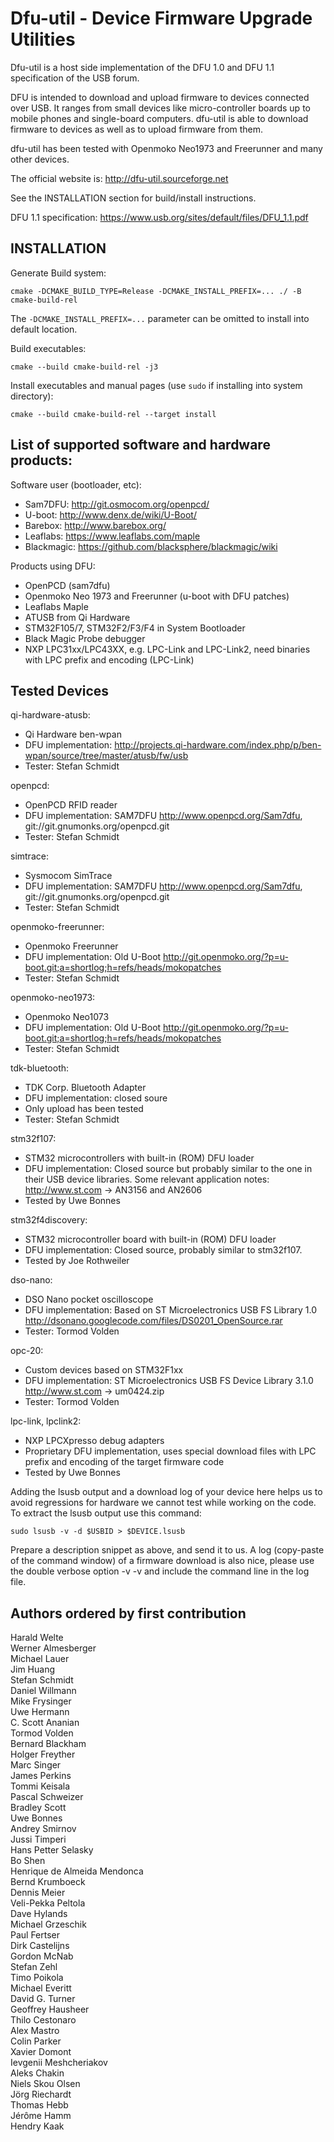 # Dfu-util - Device Firmware Upgrade Utilities

Dfu-util is a host side implementation of the DFU 1.0 and DFU 1.1
specification of the USB forum.

DFU is intended to download and upload firmware to devices connected over
USB. It ranges from small devices like micro-controller boards up to mobile
phones and single-board computers. dfu-util is able to download firmware
to devices as well as to upload firmware from them.

dfu-util has been tested with Openmoko Neo1973 and Freerunner and many
other devices.

The official website is: http://dfu-util.sourceforge.net

See the INSTALLATION section for build/install instructions.

DFU 1.1 specification: https://www.usb.org/sites/default/files/DFU_1.1.pdf

## INSTALLATION

Generate Build system:
````shell
cmake -DCMAKE_BUILD_TYPE=Release -DCMAKE_INSTALL_PREFIX=... ./ -B cmake-build-rel
````
The `-DCMAKE_INSTALL_PREFIX=...` parameter can be omitted to install into default location.

Build executables:
```shell
cmake --build cmake-build-rel -j3
```

Install executables and manual pages (use `sudo` if installing into system directory):
```shell
cmake --build cmake-build-rel --target install
```

## List of supported software and hardware products:

Software user (bootloader, etc):
- Sam7DFU: http://git.osmocom.org/openpcd/
- U-boot: http://www.denx.de/wiki/U-Boot/
- Barebox: http://www.barebox.org/
- Leaflabs: https://www.leaflabs.com/maple
- Blackmagic: https://github.com/blacksphere/blackmagic/wiki

Products using DFU:
- OpenPCD (sam7dfu)
- Openmoko Neo 1973 and Freerunner (u-boot with DFU patches)
- Leaflabs Maple
- ATUSB from Qi Hardware
- STM32F105/7, STM32F2/F3/F4 in System Bootloader
- Black Magic Probe debugger
- NXP LPC31xx/LPC43XX, e.g. LPC-Link and LPC-Link2, need binaries
  with LPC prefix and encoding (LPC-Link)

## Tested Devices
qi-hardware-atusb:
- Qi Hardware ben-wpan
- DFU implementation:
  http://projects.qi-hardware.com/index.php/p/ben-wpan/source/tree/master/atusb/fw/usb
- Tester: Stefan Schmidt

openpcd:
- OpenPCD RFID reader
- DFU implementation: SAM7DFU
  http://www.openpcd.org/Sam7dfu, git://git.gnumonks.org/openpcd.git
- Tester: Stefan Schmidt

simtrace:
- Sysmocom SimTrace
- DFU implementation: SAM7DFU
  http://www.openpcd.org/Sam7dfu, git://git.gnumonks.org/openpcd.git
- Tester: Stefan Schmidt

openmoko-freerunner:
- Openmoko Freerunner
- DFU implementation: Old U-Boot
  http://git.openmoko.org/?p=u-boot.git;a=shortlog;h=refs/heads/mokopatches
- Tester: Stefan Schmidt

openmoko-neo1973:
- Openmoko Neo1073
- DFU implementation: Old U-Boot
  http://git.openmoko.org/?p=u-boot.git;a=shortlog;h=refs/heads/mokopatches
- Tester: Stefan Schmidt

tdk-bluetooth:
- TDK Corp. Bluetooth Adapter
- DFU implementation: closed soure
- Only upload has been tested
- Tester: Stefan Schmidt

stm32f107:
- STM32 microcontrollers with built-in (ROM) DFU loader
- DFU implementation: Closed source but probably similar to the one
  in their USB device libraries. Some relevant application notes:
  http://www.st.com -> AN3156 and AN2606
- Tested by Uwe Bonnes

stm32f4discovery:
- STM32 microcontroller board with built-in (ROM) DFU loader
- DFU implementation: Closed source, probably similar to stm32f107.
- Tested by Joe Rothweiler

dso-nano:
- DSO Nano pocket oscilloscope
- DFU implementation: Based on ST Microelectronics USB FS Library 1.0
  http://dsonano.googlecode.com/files/DS0201_OpenSource.rar
- Tester: Tormod Volden

opc-20:
- Custom devices based on STM32F1xx
- DFU implementation: ST Microelectronics USB FS Device Library 3.1.0
  http://www.st.com -> um0424.zip
- Tester: Tormod Volden

lpc-link, lpclink2:
- NXP LPCXpresso debug adapters
- Proprietary DFU implementation, uses special download files with
  LPC prefix and encoding of the target firmware code
- Tested by Uwe Bonnes

Adding the lsusb output and a download log of your device here helps
us to avoid regressions for hardware we cannot test while working on
the code. To extract the lsusb output use this command:
```shell
sudo lsusb -v -d $USBID > $DEVICE.lsusb
```
Prepare a description snippet as above, and send it to us. A log
(copy-paste of the command window) of a firmware download is also
nice, please use the double verbose option -v -v and include the
command line in the log file.


## Authors ordered by first contribution

Harald Welte  
Werner Almesberger  
Michael Lauer  
Jim Huang  
Stefan Schmidt  
Daniel Willmann  
Mike Frysinger  
Uwe Hermann  
C. Scott Ananian  
Tormod Volden  
Bernard Blackham  
Holger Freyther  
Marc Singer  
James Perkins  
Tommi Keisala  
Pascal Schweizer  
Bradley Scott  
Uwe Bonnes  
Andrey Smirnov  
Jussi Timperi  
Hans Petter Selasky  
Bo Shen  
Henrique de Almeida Mendonca  
Bernd Krumboeck  
Dennis Meier  
Veli-Pekka Peltola  
Dave Hylands  
Michael Grzeschik  
Paul Fertser  
Dirk Castelijns  
Gordon McNab  
Stefan Zehl  
Timo Poikola  
Michael Everitt  
David G. Turner  
Geoffrey Hausheer  
Thilo Cestonaro  
Alex Mastro  
Colin Parker  
Xavier Domont  
Ievgenii Meshcheriakov  
Aleks Chakin  
Niels Skou Olsen  
Jörg Riechardt  
Thomas Hebb  
Jérôme Hamm  
Hendry Kaak  